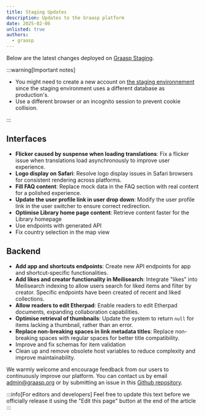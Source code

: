 ```yaml
---
title: Staging Updates
description: Updates to the Graasp platform
date: 2025-02-06
unlisted: true
authors:
  - graasp
---
```


Below are the latest changes deployed on [Graasp Staging](https://builder.stage.graasp.org).

:::warning[Important notes]

- You might need to create a new account on [the staging environnement](https://auth.stage.graasp.org) since the staging environment uses a different database as production's.
- Use a different browser or an incognito session to prevent cookie collision.

:::

<!-- Everything below this will not be shown in the post overview -->
<!-- truncate -->

## Interfaces

- **Flicker caused by suspense when loading translations**: Fix a flicker issue when translations load asynchronously to improve user experience.
- **Logo display on Safari**: Resolve logo display issues in Safari browsers for consistent rendering across platforms.
- **Fill FAQ content**: Replace mock data in the FAQ section with real content for a polished experience.
- **Update the user profile link in user drop down**: Modify the user profile link in the user switcher to ensure correct redirection.
- **Optimise Library home page content**: Retrieve content faster for the Library homepage
- Use endpoints with generated API
- Fix country selection in the map view

## Backend

- **Add app and shortcuts endpoints**: Create new API endpoints for app and shortcut-specific functionalities.
- **Add likes and creator functionality in Meilisearch**: Integrate "likes" into Meilisearch indexing to allow users search for liked items and filter by creator. Specific endpoints have been created of recent and liked collections.
- **Allow readers to edit Etherpad**: Enable readers to edit Etherpad documents, expanding collaboration capabilities.
- **Optimise retrieval of thumbnails**: Update the system to return `null` for items lacking a thumbnail, rather than an error.
- **Replace non-breaking spaces in link metadata titles**: Replace non-breaking spaces with regular spaces for better title compatibility.
- Improve and fix schemas for item validation
- Clean up and remove obsolete host variables to reduce complexity and improve maintainability.

<!-- Generic message -->

We warmly welcome and encourage feedback from our users to continuously improve our platform. You can contact us by email [admin@graasp.org](mailto:admin@graasp.org) or by submitting an issue in this [Github repository](https://github.com/graasp/graasp-feedback).

:::info[For editors and developers]
Feel free to update this text before we officially release it using the "Edit this page" button at the end of the article
:::
